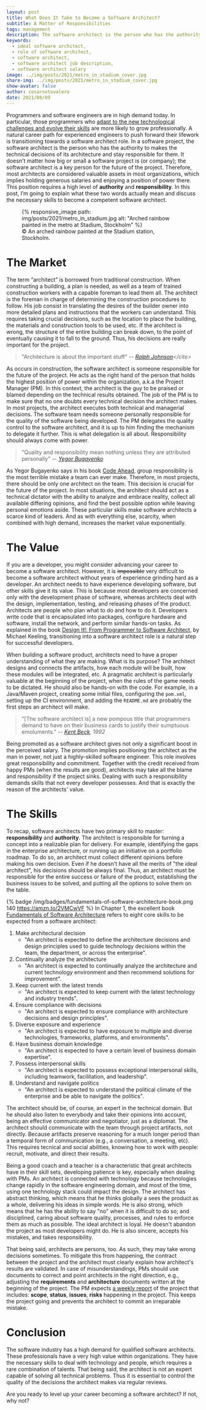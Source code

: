 ```yaml
---
layout: post
title: What Does It Take to Become a Software Architect?
subtitle: A Matter of Responsibilities
tags: management
description: The software architect is the person who has the authority to make the technical decisions regarding the architecture of a software project and stay responsible for them. This position requires a high level of authority and responsibility. This post explains what these two words actually mean and discusses the necessary skills to become a competent software architect.
keywords: 
  - ideal software architect,
  - role of software architect,
  - software architect, 
  - software architect job description, 
  - software architect salary
image: ../img/posts/2021/metro_in_stadium_cover.jpg
share-img: ../img/posts/2021/metro_in_stadium_cover.jpg
show-avatar: false 
author: cesarsotovalero
date: 2021/08/09
---
```


Programmers and software engineers are in high demand today.
In particular, those programmers who [adapt to the new technological challenges and evolve their skills](https://www.cesarsotovalero.net/blog/hermit-programmers-are-dead.html) are more likely to grow professionally.
A natural career path for experienced engineers to push forward their lifework is transitioning towards a software architect role.
In a software project, the software architect is the person who has the authority to makes the technical decisions of its architecture and stay responsible for them.
It doesn't matter how big or small a software project is (or company); the software architect is a key person for the future of the project. 
Therefore, most architects are considered valuable assets in most organizations, which implies holding generous salaries and enjoying a position of power there. 
This position requires a high level of **authority** and **responsibility**.
In this post, I’m going to explain what these two words actually mean and discuss the necessary skills to become a competent software architect.

<figure class="jb_picture">
  {% responsive_image path: img/posts/2021/metro_in_stadium.jpg alt: "Arched rainbow painted in the metro at Stadium, Stockholm" %}
  <figcaption class="stroke">
    &#169; An arched rainbow painted at the Stadium station, Stockholm. 
    </figcaption>
</figure>

# The Market

The term “architect” is borrowed from traditional construction. 
When constructing a building, a plan is needed, as well as a team of trained construction workers with a capable foreman to lead them all. 
The architect is the foreman in charge of determining the construction procedures to follow. 
His job consist in translating the desires of the builder owner into more detailed plans and instructions that the workers can understand. 
This requires taking crucial decisions, such as the location to place the building, the materials and construction tools to be used, etc.
If the architect is wrong, the structure of the entire building can break down, to the point of eventually causing it to fall to the ground.
Thus, his decisions are really important for the project.

> "Architecture is about the important stuff" -- <cite>[Ralph Johnson](https://en.wikipedia.org/wiki/Ralph_Johnson_(computer_scientist))</cite>

As occurs in construction, the software architect is someone responsible for the future of the project.
He acts as the right hand of the person that holds the highest position of power within the organization, a.k.a the Project Manager (PM).
In this context, the architect is the guy to be praised or blamed depending on the technical results obtained.
The job of the PM is to make sure that no one doubts every technical decision the architect makes.
In most projects, the architect executes both technical and managerial decisions.
The software team needs someone personally responsible for the quality of the software being developed.
The PM delegates the quality control to the software architect, and it is up to him finding the mechanism to delegate it further.
This is what delegation is all about. Responsibility should always come with power.

> "Quality and responsibility mean nothing unless they are attributed personally" -- <cite>[Yegor Bugayenko](https://www.yegor256.com)</cite>

As Yegor Bugayenko says in his book [Code Ahead](https://amzn.to/3g44mUw), group responsibility is the most terrible mistake a team can ever make.
Therefore, in most projects, there should be only one architect on the team.
This decision is crucial for the future of the project.
In most situations, the architect should act as a technical dictator with the ability to analyze and embrace reality, collect all available differing opinions, and find the best possible option while leaving personal emotions aside.
These particular skills make software architects a scarce kind of leaders.
And as with everything else, scarcity, when combined with high demand, increases the market value exponentially.

# The Value

If you are a developer, you might consider advancing your career to become a software architect.
However, it is ~~impossible~~ very difficult to become a software architect without years of experience grinding hard as a developer.
An architect needs to have experience developing software, but other skills give it its value.
This is because most developers are concerned only with the development phase of software, whereas architects deal with the design, implementation, testing, and releasing phases of the product.
Architects are people who plan what to do and how to do it.
Developers write code that is encapsulated into packages, configure hardware and software, install the network, and perform similar hands-on tasks.
As explained in the book [Design It!: From Programmer to Software Architect](https://amzn.to/3lWMija), by Michael Keeling, transitioning into a software architect role is a natural step for successful developers.

When building a software product, architects need to have a proper understanding of what they are making.
What is its purpose?
The architect designs and connects the artifacts, how each module will be built, how these modules will be integrated, etc.
A pragmatic architect is particularly valuable at the beginning of the project, when the rules of the game needs to be dictated.
He should also be hands-on with the code.
For example, in a Java/Maven project, creating some initial files, configuring the `pom.xml`, setting up the CI environment, and adding the `README.md` are probably the first steps an architect will make. 

> "[The software architect is] a new pompous title that programmers demand to have on their business cards to justify their sumptuous emoluments." -- <cite>[Kent Beck](https://en.wikipedia.org/wiki/Kent_Beck), 1992</cite>

Being promoted as a software architect gives not only a significant boost in the perceived salary.
The promotion implies positioning the architect as the man in power, not just a highly-skilled software engineer.
This role involves great responsibility and commitment.
Together with the credit received from happy PMs (when the results are good), architects may take all the blame and responsibility if the project sinks.
Dealing with such a responsibility demands skills that not every developer possesses.
And that is exactly the reason of the architects' value.

# The Skills

To recap, software architects have two primary skill to master: **responsibility** and **authority**.
The architect is responsible for turning a concept into a realizable plan for delivery.
For example, identifying the gaps in the enterprise architecture, or running up an initiative on a portfolio roadmap.
To do so, an architect must collect different opinions before making his own decision.
Even if he doesn't have all the merits of "the ideal architect", his decisions should be always final.
Thus, an architect must be responsible for the entire success or failure of the product, establishing the business issues to be solved, and putting all the options to solve them on the table.

{% badge /img/badges/fundamentals-of-software-architecture-book.png 140 https://amzn.to/2VMCwVF %}
In Chapter 1, the excellent book [Fundamentals of Software Architecture](https://amzn.to/2VMCwVF) refers to eight core skills to be expected from a software architect:

1. Make architectural decision
   - "An architect is expected to define the architecture decisions and design principles used to guide technology decisions within the team, the department, or across the enterprise".
2. Continually analyze the architecture
   - "An architect is expected to continually analyze the architecture and current technology environment and then recommend solutions for improvement".
3. Keep current with the latest trends
   - "An architect is expected to keep current with the latest technology and industry trends".
4. Ensure compliance with decisions
   - "An architect is expected to ensure compliance with architecture decisions and design principles".
5. Diverse exposure and experience
   - "An architect is expected to have exposure to multiple and diverse technologies, frameworks, platforms, and environments".
6. Have business domain knowledge
   - "An architect is expected to have a certain level of business domain expertise".
7. Possess interpersonal skills
   - "An architect is expected to possess exceptional interpersonal skills, including teamwork, facilitation, and leadership".
8. Understand and navigate politics
   - "An architect is expected to understand the political climate of the enterprise and be able to navigate the politics".

The architect should be, of course, an expert in the technical domain.
But he should also listen to everybody and take their opinions into account, being an effective communicator and negotiator, just as a diplomat.
The architect should communicate with the team through project artifacts, not directly.
Because artifacts preserve reasoning for a much longer period than a temporal form of communication (e.g., a conversation, a meeting, etc).
This requires tecnical and social abilities, knowing how to work with people: recruit, motivate, and direct their results.

Being a good coach and a teacher is a characteristic that great architects have in their skill sets, developing patience is key, especially when dealing with PMs.
An architect is connected with technology because technologies change rapidly in the software engineering domain, and most of the time, using one technology stack could impact the design.
The architect has abstract thinking, which means that he thinks globally a sees the product as a whole, delivering his ideas in simple words.
He is also strong, which means that he has the ability to say "no" when it is difficult to do so; and disciplined, caring about software quality, processes, and rules to enforce them as much as possible.
The ideal architect is loyal. He doesn't abandon the project as most developers might do.
He is also sincere, accepts his mistakes, and takes responsibility.

That being said, architects are persons, too. 
As such, they may take wrong decisions sometimes.
To mitigate this from happening, the contract between the project and the architect must clearly explain how architect's results are validated.
In case of misunderstandings, PMs should use documents to correct and point architects in the right direction, e.g., adjusting the **requirements** and **architecture** documents written at the beginning of the project.
The PM expects [a weekly report](https://www.yegor256.com/2015/05/11/software-architect-responsibilities.html) of the project that includes: **scope**, **status**, **issues**, **risks** happening in the project.
This keeps the project going and prevents the architect to commit an irreparable mistake.

# Conclusion 

The software industry has a high demand for qualified software architects.
These professionals have a very high value within organizations. They have the necessary skills to deal with technology and people, which requires a rare combination of talents.
That being said, the architect is not an expert capable of solving all technical problems. Thus it is essential to control the quality of the decisions the architect makes via regular reviews.

Are you ready to level up your career becoming a software architect? If not, why not?
